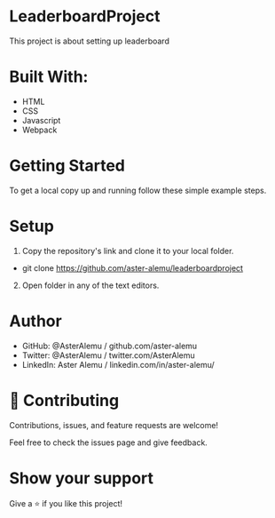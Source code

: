 # LeaderboardProject

This project is about setting up leaderboard

# Built With: 
- HTML
- CSS
- Javascript
- Webpack

# Getting Started


To get a local copy up and running follow these simple example steps.


# Setup
1. Copy the repository's link and clone it to your local folder.
- git clone https://github.com/aster-alemu/leaderboardproject
2. Open folder in any of the text editors.
# Author

- GitHub: @AsterAlemu / github.com/aster-alemu
- Twitter: @AsterAlemu / twitter.com/AsterAlemu
- LinkedIn: Aster Alemu / linkedin.com/in/aster-alemu/

# 🤝 Contributing
Contributions, issues, and feature requests are welcome!

Feel free to check the issues page and give feedback.

# Show your support
Give a ⭐️ if you like this project!

